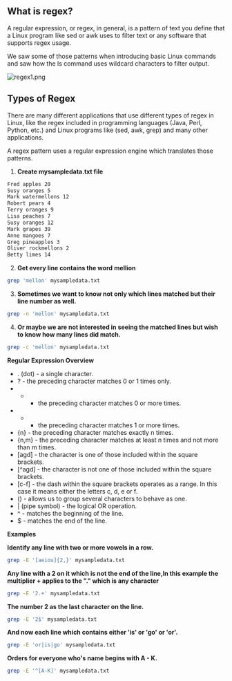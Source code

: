 ## What is regex?
A regular expression, or regex, in general, is a pattern of text you define that a Linux program like sed or awk uses to filter text or any software that supports regex usage.

We saw some of those patterns when introducing basic Linux commands and saw how the ls command uses wildcard characters to filter output.

![regex1.png]({{site.baseurl}}/Day-1/bash/assets/regex1.png)


## Types of Regex

There are many different applications that use different types of regex in Linux, like the regex included in programming languages (Java, Perl, Python, etc.) and Linux programs like (sed, awk, grep) and many other applications.

A regex pattern uses a regular expression engine which translates those patterns.

1. **Create mysampledata.txt file**

```bash
Fred apples 20
Susy oranges 5
Mark watermellons 12
Robert pears 4
Terry oranges 9
Lisa peaches 7
Susy oranges 12
Mark grapes 39
Anne mangoes 7
Greg pineapples 3
Oliver rockmellons 2
Betty limes 14
```

2. **Get every line contains the word** **mellion**

```bash
grep 'mellon' mysampledata.txt
```

3. **Sometimes we want to know not only which lines matched but their line number as well.**

```bash
grep -n 'mellon' mysampledata.txt
```

4. **Or maybe we are not interested in seeing the matched lines but wish to know how many lines did match.**

```bash
grep -c 'mellon' mysampledata.txt
```

**Regular Expression Overview**

- . (dot) - a single character.
- ? - the preceding character matches 0 or 1 times only.
- * - the preceding character matches 0 or more times.
- + - the preceding character matches 1 or more times.
- {n} - the preceding character matches exactly n times.
- {n,m} - the preceding character matches at least n times and not more than m times.
- [agd] - the character is one of those included within the square brackets.
- [^agd] - the character is not one of those included within the square brackets.
- [c-f] - the dash within the square brackets operates as a range. In this case it means either the letters c, d, e or f.
- () - allows us to group several characters to behave as one.
- | (pipe symbol) - the logical OR operation.
- ^ - matches the beginning of the line.
- $ - matches the end of the line.


**Examples**

**Identify any line with two or more vowels in a row.**

```bash
grep -E '[aeiou]{2,}' mysampledata.txt
```

**Any line with a 2 on it which is not the end of the line,In this example the multiplier + applies to the "." which is any character**

```bash
grep -E '2.+' mysampledata.txt
```

**The number 2 as the last character on the line.**

```bash
grep -E '2$' mysampledata.txt
```

**And now each line which contains either 'is' or 'go' or 'or'.**

```bash
grep -E 'or|is|go' mysampledata.txt
```

**Orders for everyone who's name begins with A - K.**

```bash
grep -E '^[A-K]' mysampledata.txt
```

























